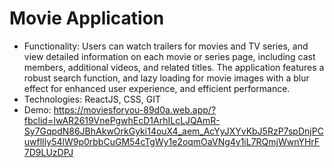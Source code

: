 # Movie Application
- Functionality: Users can watch trailers for movies and TV series, and view detailed information on each movie or series page, including cast members, additional videos, and related titles. The application features a robust search function, and lazy loading for movie images with a blur effect for enhanced user experience, and efficient performance.
- Technologies: ReactJS, CSS, GIT
- Demo: https://moviesforyou-89d0a.web.app/?fbclid=IwAR2619VnePgwhEcD1ArhILcLJQAmR-Sy7GqpdN86JBhAkwOrkGyki14ouX4_aem_AcYyJXYvKbJ5RzP7spDnjPCuwfllIy54lW9p0rbbCuGM54cTgWy1e2oqmOaVNg4y1iL7RQmjWwnYHrF7D9LUzDPJ
